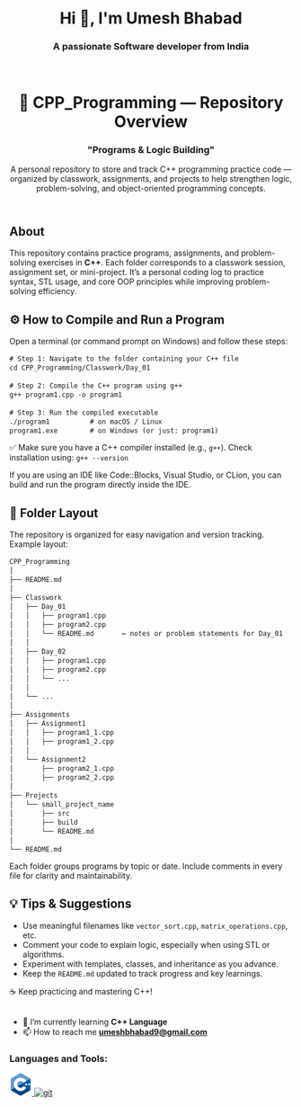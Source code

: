 <h1 align="center">Hi 👋, I'm Umesh Bhabad</h1>
<h3 align="center">A passionate Software developer from India</h3>
</br>

<div class="container" role="main">
  <header>
    <h1>📁 CPP_Programming — Repository Overview</h1>
    <h3>"Programs &amp; Logic Building"</h3>
    <p class="lead">
      A personal repository to store and track C++ programming practice code — organized by classwork, assignments, and projects to help strengthen logic, problem-solving, and object-oriented programming concepts.
    </p>
  </header>

  <section>
    <h2>About</h2>
    <div class="card">
      <p>
        This repository contains practice programs, assignments, and problem-solving exercises in <strong>C++</strong>.  
        Each folder corresponds to a classwork session, assignment set, or mini-project.  
        It’s a personal coding log to practice syntax, STL usage, and core OOP principles while improving problem-solving efficiency.
      </p>
    </div>
  </section>

  <section>
    <h2>⚙️ How to Compile and Run a Program</h2>
    <div class="card">
      <p>Open a terminal (or command prompt on Windows) and follow these steps:</p>

<pre><code># Step 1: Navigate to the folder containing your C++ file
cd CPP_Programming/Classwork/Day_01

# Step 2: Compile the C++ program using g++
g++ program1.cpp -o program1

# Step 3: Run the compiled executable
./program1          # on macOS / Linux
program1.exe        # on Windows (or just: program1)
</code></pre>

  <p class="hint">✅ Make sure you have a C++ compiler installed (e.g., <code>g++</code>). Check installation using: <code>g++ --version</code></p>
      <p class="note">If you are using an IDE like Code::Blocks, Visual Studio, or CLion, you can build and run the program directly inside the IDE.</p>
    </div>
  </section>

  <section>
    <h2>📂 Folder Layout</h2>
    <div class="card">
      <p>The repository is organized for easy navigation and version tracking. Example layout:</p>

<pre><code>CPP_Programming
│
├── README.md
│
├── Classwork
│   ├── Day_01
│   │   ├── program1.cpp
│   │   ├── program2.cpp
│   │   └── README.md       ← notes or problem statements for Day_01
│   │
│   ├── Day_02
│   │   ├── program1.cpp
│   │   ├── program2.cpp
│   │   └── ...
│   │
│   └── ...
│
├── Assignments
│   ├── Assignment1
│   │   ├── program1_1.cpp
│   │   ├── program1_2.cpp
│   │
│   └── Assignment2
│       ├── program2_1.cpp
│       ├── program2_2.cpp
│
├── Projects
│   └── small_project_name
│       ├── src
│       ├── build
│       └── README.md
│
└── README.md
</code></pre>

  <p class="hint">Each folder groups programs by topic or date. Include comments in every file for clarity and maintainability.</p>
    </div>
  </section>

  <section>
    <h2>💡 Tips & Suggestions</h2>
    <div class="card">
      <ul>
        <li>Use meaningful filenames like <code>vector_sort.cpp</code>, <code>matrix_operations.cpp</code>, etc.</li>
        <li>Comment your code to explain logic, especially when using STL or algorithms.</li>
        <li>Experiment with templates, classes, and inheritance as you advance.</li>
        <li>Keep the <code>README.md</code> updated to track progress and key learnings.</li>
      </ul>
    </div>
  </section>

  <footer>
    ☕ Keep practicing and mastering C++!
  </footer>
</div>

</br>

- 🌱 I’m currently learning **C++ Language**<br>
- 📫 How to reach me **umeshbhabad9@gmail.com**

<p align="left">
</p>

<h3 align="left">Languages and Tools:</h3>
<p align="left">
  <a href="https://www.w3schools.com/cpp/" target="_blank" rel="noreferrer">
    <img src="https://raw.githubusercontent.com/devicons/devicon/master/icons/cplusplus/cplusplus-original.svg" alt="cplusplus" width="40" height="40"/>
  </a>
  <a href="https://git-scm.com/" target="_blank" rel="noreferrer">
    <img src="https://www.vectorlogo.zone/logos/git-scm/git-scm-icon.svg" alt="git" width="40" height="40"/>
  </a>
</p>
